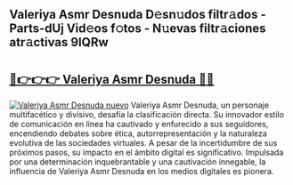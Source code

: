 ## Valeriya Asmr Desnuda D𝚎sn𝚞dos filtr𝚊dos - Parts-dUj Vid𝚎os f𝚘tos - N𝚞evas filtr𝚊ciones atr𝚊ctivas 9IQRw

# <h2><a href="http://mb3w8p.tromn.icu/?c=Valeriya+Asmr+Desnuda">🔗👉👉👉 Valeriya Asmr Desnuda 🔗🔗</a></h2>

[![Valeriya Asmr Desnuda nuevo](https://i.imgur.com/pEAQMta.gif)](http://mb3w8p.tromn.icu/?c=Valeriya+Asmr+Desnuda)
Valeriya Asmr Desnuda, un personaje multifacético y divisivo, desafía la clasificación directa. Su innovador estilo de comunicación en línea ha cautivado y enfurecido a sus seguidores, encendiendo debates sobre ética, autorrepresentación y la naturaleza evolutiva de las sociedades virtuales. A pesar de la incertidumbre de sus próximos pasos, su impacto en el ámbito digital es significativo. Impulsada por una determinación inquebrantable y una cautivación innegable, la influencia de Valeriya Asmr Desnuda en los medios digitales es pionera.
